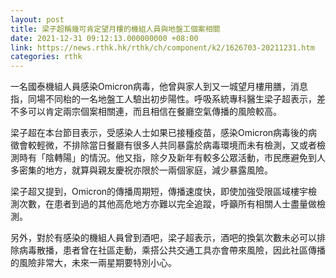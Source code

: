 ```yaml
---
layout: post
title: 梁子超稱幾可肯定望月樓的機組人員與地盤工個案相關
date: 2021-12-31 09:12:13.000000000 +08:00
link: https://news.rthk.hk/rthk/ch/component/k2/1626703-20211231.htm
categories: rthk
---
```


一名國泰機組人員感染Omicron病毒，他曾與家人到又一城望月樓用膳，消息指，同場不同枱的一名地盤工人驗出初步陽性。呼吸系統專科醫生梁子超表示，差不多可以肯定兩宗個案相關連，而且相信在餐廳空氣傳播的風險較高。

梁子超在本台節目表示，受感染人士如果已接種疫苗，感染Omicron病毒後的病徵會較輕微，不排除當日餐廳有很多人共同暴露於病毒環境而未有檢測，又或者檢測時有「陰轉陽」的情況。他又指，除夕及新年有較多公眾活動，市民應避免到人多密集的地方，就算與親友慶祝亦限於一兩個家庭，減少暴露風險。

梁子超又提到，Omicron的傳播周期短，傳播速度快，即使加強受限區域樓宇檢測次數，在患者到過的其他高危地方亦難以完全追蹤，呼籲所有相關人士盡量做檢測。

另外，對於有感染的機組人員曾到酒吧，梁子超表示，酒吧的換氣次數未必可以排除病毒散播，患者曾在社區走動，乘搭公共交通工具亦會帶來風險，因此社區傳播的風險非常大，未來一兩星期要特別小心。
